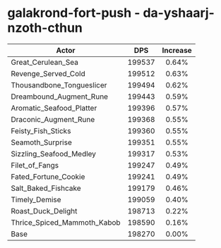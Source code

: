 # galakrond-fort-push - da-yshaarj-nzoth-cthun
| Actor | DPS | Increase |
|---|:---:|:---:|
|Great_Cerulean_Sea|199537|0.64%|
|Revenge_Served_Cold|199512|0.63%|
|Thousandbone_Tongueslicer|199494|0.62%|
|Dreambound_Augment_Rune|199443|0.59%|
|Aromatic_Seafood_Platter|199396|0.57%|
|Draconic_Augment_Rune|199368|0.55%|
|Feisty_Fish_Sticks|199360|0.55%|
|Seamoth_Surprise|199351|0.55%|
|Sizzling_Seafood_Medley|199317|0.53%|
|Filet_of_Fangs|199247|0.49%|
|Fated_Fortune_Cookie|199241|0.49%|
|Salt_Baked_Fishcake|199179|0.46%|
|Timely_Demise|199059|0.40%|
|Roast_Duck_Delight|198713|0.22%|
|Thrice_Spiced_Mammoth_Kabob|198590|0.16%|
|Base|198270|0.00%|
